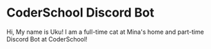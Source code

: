 # CoderSchool Discord Bot

Hi, My name is Uku! I am a full-time cat at Mina's home and part-time Discord Bot at CoderSchool!